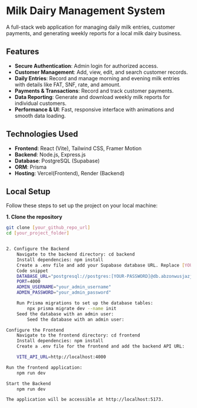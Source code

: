 # Milk Dairy Management System

A full-stack web application for managing daily milk entries, customer payments, and generating weekly reports for a local milk dairy business.

## Features

* **Secure Authentication**: Admin login for authorized access.
* **Customer Management**: Add, view, edit, and search customer records.
* **Daily Entries**: Record and manage morning and evening milk entries with details like FAT, SNF, rate, and amount.
* **Payments & Transactions**: Record and track customer payments.
* **Data Reporting**: Generate and download weekly milk reports for individual customers.
* **Performance & UI**: Fast, responsive interface with animations and smooth data loading.

## Technologies Used

* **Frontend**: React (Vite), Tailwind CSS, Framer Motion
* **Backend**: Node.js, Express.js
* **Database**: PostgreSQL (Supabase)
* **ORM**: Prisma
* **Hosting**: Vercel(Frontend), Render (Backend)


## Local Setup

Follow these steps to set up the project on your local machine:

**1. Clone the repository**
```bash
git clone [your_github_repo_url]
cd [your_project_folder]


2. Configure the Backend
    Navigate to the backend directory: cd backend
    Install dependencies: npm install
    Create a .env file and add your Supabase database URL. Replace [YOUR_PASSWORD] with your actual password.
    Code snippet
    DATABASE_URL="postgresql://postgres:[YOUR-PASSWORD]@db.abzonwusjazjmezbdzma.supabase.co:5432/postgres?sslmode=require"
    PORT=4000
    ADMIN_USERNAME="your_admin_username"
    ADMIN_PASSWORD="your_admin_password"

    Run Prisma migrations to set up the database tables:
        npx prisma migrate dev --name init
    Seed the database with an admin user:
        Seed the database with an admin user:

Configure the Frontend
    Navigate to the frontend directory: cd frontend
    Install dependencies: npm install
    Create a .env file for the frontend and add the backend API URL:

    VITE_API_URL=http://localhost:4000

Run the frontend application:
    npm run dev

Start the Backend
    npm run dev

The application will be accessible at http://localhost:5173.